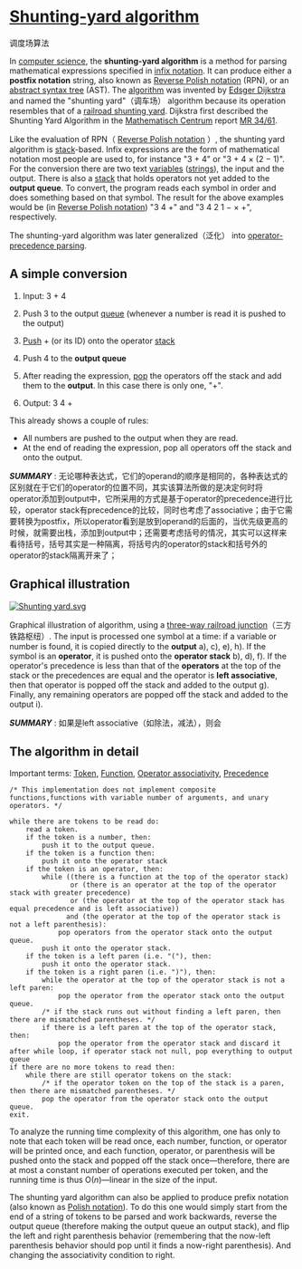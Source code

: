 # [Shunting-yard algorithm](https://en.wikipedia.org/wiki/Shunting-yard_algorithm)

调度场算法

In [computer science](https://en.wikipedia.org/wiki/Computer_science), the **shunting-yard algorithm** is a method for parsing mathematical expressions specified in [infix notation](https://en.wikipedia.org/wiki/Infix_notation). It can produce either a **postfix notation** string, also known as [Reverse Polish notation](https://en.wikipedia.org/wiki/Reverse_Polish_notation) (RPN), or an [abstract syntax tree](https://en.wikipedia.org/wiki/Abstract_syntax_tree) (AST). The [algorithm](https://en.wikipedia.org/wiki/Algorithm) was invented by [Edsger Dijkstra](https://en.wikipedia.org/wiki/Edsger_Dijkstra) and named the "shunting yard"（调车场） algorithm because its operation resembles that of a [railroad shunting yard](https://en.wikipedia.org/wiki/Classification_yard). Dijkstra first described the Shunting Yard Algorithm in the [Mathematisch Centrum](https://en.wikipedia.org/wiki/Mathematisch_Centrum) report [MR 34/61](https://repository.cwi.nl/noauth/search/fullrecord.php?publnr=9251).

Like the evaluation of RPN（ [Reverse Polish notation](https://en.wikipedia.org/wiki/Reverse_Polish_notation) ）, the shunting yard algorithm is [stack](https://en.wikipedia.org/wiki/Stack_(data_structure))-based. Infix expressions are the form of mathematical notation most people are used to, for instance "3 + 4" or "3 + 4 × (2 − 1)". For the conversion there are two text [variables](https://en.wikipedia.org/wiki/Variable_(programming)) ([strings](https://en.wikipedia.org/wiki/String_(computer_science))), the input and the output. There is also a [stack](https://en.wikipedia.org/wiki/Stack_(data_structure)) that holds operators not yet added to the **output queue**. To convert, the program reads each symbol in order and does something based on that symbol. The result for the above examples would be (in [Reverse Polish notation](https://en.wikipedia.org/wiki/Reverse_Polish_notation)) "3 4 +" and "3 4 2 1 − × +", respectively.

The shunting-yard algorithm was later generalized（泛化） into [operator-precedence parsing](https://en.wikipedia.org/wiki/Operator-precedence_parser).

## A simple conversion

1. Input: 3 + 4

2. Push 3 to the output [queue](https://en.wikipedia.org/wiki/Queue_(data_structure)) (whenever a number is read it is pushed to the output)

3. [Push](https://en.wikipedia.org/wiki/Stack_(data_structure)#Basic_architecture_of_a_stack) + (or its ID) onto the operator [stack](https://en.wikipedia.org/wiki/Stack_(data_structure))

4. Push 4 to the **output queue**

5. After reading the expression, [pop](https://en.wikipedia.org/wiki/Stack_(data_structure)#Basic_architecture_of_a_stack) the operators off the stack and add them to the **output**. In this case there is only one, "+". 

6. Output: 3 4 +

   

This already shows a couple of rules:

- All numbers are pushed to the output when they are read.
- At the end of reading the expression, pop all operators off the stack and onto the output.

***SUMMARY*** : 无论哪种表达式，它们的operand的顺序是相同的，各种表达式的区别就在于它们的operator的位置不同，其实该算法所做的是决定何时将operator添加到output中，它所采用的方式是基于operator的precedence进行比较，operator stack有precedence的比较，同时也考虑了associative；由于它需要转换为postfix，所以operator看到是放到operand的后面的，当优先级更高的时候，就需要出栈，添加到output中；还需要考虑括号的情况，其实可以这样来看待括号，括号其实是一种隔离，将括号内的operator的stack和括号外的operator的stack隔离开来了；

## Graphical illustration

 [![Shunting yard.svg](https://upload.wikimedia.org/wikipedia/commons/thumb/2/24/Shunting_yard.svg/400px-Shunting_yard.svg.png)](https://en.wikipedia.org/wiki/File:Shunting_yard.svg) 

 

Graphical illustration of algorithm, using a [three-way railroad junction](https://en.wikipedia.org/wiki/Wye_junction)（三方铁路枢纽）. The input is processed one symbol at a time: if a variable or number is found, it is copied directly to the **output** a), c), e), h). If the symbol is an **operator**, it is pushed onto the **operator stack** b), d), f). If the operator's precedence is less than that of the **operators** at the top of the stack or the precedences are equal and the operator is **left associative**, then that operator is popped off the stack and added to the output g). Finally, any remaining operators are popped off the stack and added to the output i). 

***SUMMARY*** : 如果是left associative（如除法，减法），则会

## The algorithm in detail

 Important terms: [Token](https://en.wikipedia.org/wiki/Token_(parser)), [Function](https://en.wikipedia.org/wiki/Function_(mathematics)), [Operator associativity](https://en.wikipedia.org/wiki/Operator_associativity), [Precedence](https://en.wikipedia.org/wiki/Order_of_operations) 

```pseudocode
/* This implementation does not implement composite functions,functions with variable number of arguments, and unary operators. */

while there are tokens to be read do:
    read a token.
    if the token is a number, then:
        push it to the output queue.
    if the token is a function then:
        push it onto the operator stack 
    if the token is an operator, then:
        while ((there is a function at the top of the operator stack)
               or (there is an operator at the top of the operator stack with greater precedence)
               or (the operator at the top of the operator stack has equal precedence and is left associative))
              and (the operator at the top of the operator stack is not a left parenthesis):
            pop operators from the operator stack onto the output queue.
        push it onto the operator stack.
    if the token is a left paren (i.e. "("), then:
        push it onto the operator stack.
    if the token is a right paren (i.e. ")"), then:
        while the operator at the top of the operator stack is not a left paren:
            pop the operator from the operator stack onto the output queue.
        /* if the stack runs out without finding a left paren, then there are mismatched parentheses. */
        if there is a left paren at the top of the operator stack, then:
            pop the operator from the operator stack and discard it
after while loop, if operator stack not null, pop everything to output queue
if there are no more tokens to read then:
    while there are still operator tokens on the stack:
        /* if the operator token on the top of the stack is a paren, then there are mismatched parentheses. */
        pop the operator from the operator stack onto the output queue.
exit.
```

To analyze the running time complexity of this algorithm, one has only to note that each token will be read once, each number, function, or operator will be printed once, and each function, operator, or parenthesis will be pushed onto the stack and popped off the stack once—therefore, there are at most a constant number of operations executed per token, and the running time is thus O(*n*)—linear in the size of the input.

The shunting yard algorithm can also be applied to produce prefix notation (also known as [Polish notation](https://en.wikipedia.org/wiki/Polish_notation)). To do this one would simply start from the end of a string of tokens to be parsed and work backwards, reverse the output queue (therefore making the output queue an output stack), and flip the left and right parenthesis behavior (remembering that the now-left parenthesis behavior should pop until it finds a now-right parenthesis). And changing the associativity condition to right.

